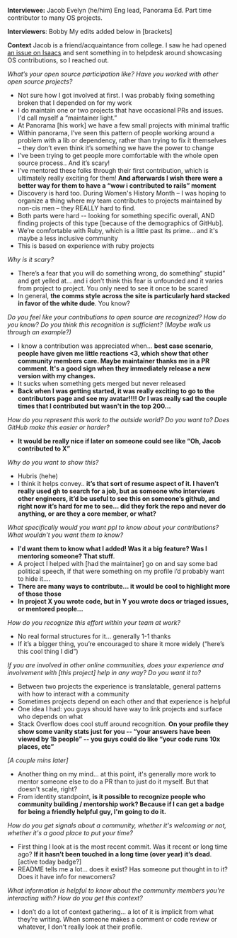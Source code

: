 **Interviewee:**
Jacob Evelyn (he/him)
Eng lead, Panorama Ed.
Part time contributor to many OS projects.

**Interviewers**:
Bobby
My edits added below in [brackets]

**Context**
Jacob is a friend/acquaintance from college. I saw he had opened [an issue on Isaacs](https://github.com/isaacs/github/issues/1532) and sent something in to helpdesk around showcasing OS contributions, so I reached out.

*What’s your open source participation like? Have you worked with other open source projects?*
* Not sure how I got involved at first. I was probably fixing something broken that I depended on for my work
* I do maintain one or two projects that have occasional PRs and issues. I'd call myself a “maintainer light.”
* At Panorama [his work] we have a few small projects with minimal traffic
* Within panorama, I’ve seen this pattern of people working around a problem with a lib or dependency, rather than trying to fix it themselves – they don’t even think it’s something we have the power to change
* I’ve been trying to get people more comfortable with the whole open source process.. And it’s scary!
* I’ve mentored these folks through their first contribution, which is ultimately really exciting for them! **And afterwards I wish there were a better way for them to have a “wow i contributed to rails” moment**
* Discovery is hard too. During Women's History Month – I was hoping to organize a thing where my team contributes to projects maintained by non-cis men – they REALLY hard to find.
* Both parts were hard -- looking for something specific overall, AND finding projects of this type [because of the demographics of GitHub].
* We’re comfortable with Ruby, which is a little past its prime… and it's maybe a less inclusive community
* This is based on experience with ruby projects

*Why is it scary?*
* There’s a fear that you will do something wrong, do something” stupid” and get yelled at… and i don’t think this fear is unfounded and it varies from project to project. You only need to see it once to be scared
* In general, **the comms style across the site is particularly hard stacked in favor of the white dude**. You know?

*Do you feel like your contributions to open source are recognized? How do you know? Do you think this recognition is sufficient? (Maybe walk us through an example?)*
* I know a contribution was appreciated when... **best case scenario, people have given me little reactions <3, which show that other community members care. Maybe maintainer thanks me in a PR comment. It's a good sign when they immediately release a new version with my changes.**
* It sucks when something gets merged but never released
* **Back when I was getting started, it was really exciting to go to the contributors page and see my avatar!!!! Or I was really sad the couple times that I contributed but wasn't in the top 200...**



*How do you represent this work to the outside world? Do you want to? Does GitHub make this easier or harder?*
* **It would be really nice if later on someone could see like “Oh, Jacob contributed to X”**

*Why do you want to show this?*
* Hubris (hehe)
* I think it helps convey.. **it’s that sort of resume aspect of it. I haven’t really used gh to search for a job, but as someone who interviews other engineers, it’d be useful to see this on someone’s github, and right now it’s hard for me to see… did they fork the repo and never do anything, or are they a core member, or what?**

*What specifically would you want ppl to know about your contributions? What wouldn't you want them to know?*
* **I'd want them to know what I added! Was it a big feature? Was I mentoring someone? That stuff**.
* A project I helped with [had the maintainer] go on and say some bad political speech, if that were something on my profile i’d probably want to hide it….
* **There are many ways to contribute… it would be cool to highlight more of those those**
* **In project X you wrote code, but in Y you wrote docs or triaged issues, or mentored people…**

*How do you recognize this effort within your team at work?*
* No real formal structures for it… generally 1-1 thanks
* If it’s a bigger thing, you’re encouraged to share it more widely (“here’s this cool thing I did”)

*If you are involved in other online communities, does your experience and involvement with [this project] help in any way? Do you want it to?*
* Between two projects the experience is translatable, general patterns with how to interact with a community
* Sometimes projects depend on each other and that experience is helpful
* One idea I had: you guys should have way to link projects and surface who depends on what
* Stack Overflow does cool stuff around recognition. **On your profile they show some vanity stats just for you -- “your answers have been viewed by 1b people” -- you guys could do like “your code runs 10x places, etc”**

*[A couple mins later]*
* Another thing on my mind... at this point, it's generally more work to mentor someone else to do a PR than to just do it myself. But that doesn't scale, right?
* From identity standpoint, **is it possible to recognize people who community building / mentorship work? Because if I can get a badge for being a friendly helpful guy, I'm going to do it.**


*How do you get signals about a community, whether it's welcoming or not, whether it's a good place to put your time?*
* First thing I look at is the most recent commit. Was it recent or long time ago? **If it hasn’t been touched in a long time (over year) it’s dead**. [active today badge?]
* README tells me a lot… does it exist? Has someone put thought in to it? Does it have info for newcomers?

*What information is helpful to know about the community members you're interacting with? How do you get this context?*
* I don’t do a lot of context gathering… a lot of it is implicit from what they’re writing. When someone makes a comment or code review or whatever, I don't really look at their profile.
